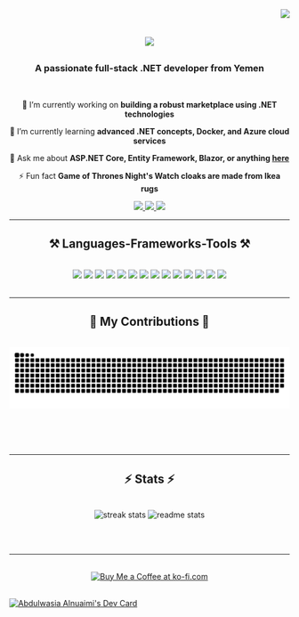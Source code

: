 <img align="right" src="https://visitor-badge.laobi.icu/badge?page_id=salesp07.salesp07" />

<h1 align="center">
    <img src="https://readme-typing-svg.herokuapp.com/?font=Righteous&size=35&center=true&vCenter=true&width=500&height=70&duration=4000&lines=Hi+There!+👋;+I'm+Abdulwaisa+Al+Nuaimi!;" />
</h1>

<h3 align="center">A passionate full-stack .NET developer from Yemen</h3>

<br/>

<div align="center">
 
 🔭 I’m currently working on **building a robust marketplace using .NET technologies**
 
 🌱 I’m currently learning **advanced .NET concepts, Docker, and Azure cloud services**

💬 Ask me about **ASP.NET Core, Entity Framework, Blazor, or anything [here](https://github.com/salesp07/salesp07/issues)**

⚡ Fun fact **Game of Thrones Night's Watch cloaks are made from Ikea rugs**

 </div>
 
<div align="center"> 
  <a href="mailto:alnymybdalwas1@gmail.com">
    <img src="https://img.shields.io/badge/Gmail-333333?style=for-the-badge&logo=gmail&logoColor=red" />
  </a>
  <a href="https://linkedin.com/in/pedro-sales-muniz" target="_blank">
    <img src="https://img.shields.io/badge/LinkedIn-0077B5?style=for-the-badge&logo=linkedin&logoColor=white" target="_blank" />
  </a>
  <a href="https://salesp07.github.io" target="_blank">
     <img src="https://img.shields.io/badge/Portfolio-FF5722?style=for-the-badge&logo=todoist&logoColor=white" target="_blank" />
  </a>
</div>

 <hr/>
 
<h2 align="center">⚒️ Languages-Frameworks-Tools ⚒️</h2>
<br/>

<div align="center">
    <img src="https://img.icons8.com/color/48/000000/dot-net.png"/>
    <img src="https://img.icons8.com/fluency/48/000000/blazor-app.png"/>
    <img src="https://img.icons8.com/color/48/000000/c-plus-plus-logo.png"/>
    <img src="https://img.icons8.com/color/48/000000/html-5--v1.png"/>
    <img src="https://img.icons8.com/color/48/000000/css3.png"/>
    <img src="https://img.icons8.com/color/48/000000/javascript--v2.png"/>
    <img src="https://img.icons8.com/color/48/000000/blazor.png"/>
    <img src="https://img.icons8.com/color/48/000000/github.png"/>
    <img src="https://img.icons8.com/color/48/000000/azure-1.png"/>
    <img src="https://img.icons8.com/color/48/000000/docker.png"/>
    <img src="https://img.icons8.com/color/48/000000/visual-studio-code-2019.png"/>
    <img src="https://img.icons8.com/color/48/000000/visual-studio-2019.png"/>
    <img src="https://img.icons8.com/color/48/000000/asp.png"/>
    <img src="https://img.icons8.com/color/48/000000/c-sharp-logo.png"/>
</div>






<br/>
<hr/>

<div align="center">
  <h2>🐍 My Contributions 🐍</h2>
  <br>
  <img alt="snake eating my contributions" src="https://raw.githubusercontent.com/salesp07/salesp07/output/github-contribution-grid-snake.svg" />
  
  <br/><br/><br/>
</div>

<hr/>

<h2 align="center">⚡ Stats ⚡</h2>
<br>
<div align=center>
  <img width=390 src="https://github-readme-streak-stats-salesp07.vercel.app/?user=salesp07&count_private=true&theme=react&border_radius=10" alt="streak stats"/>
  <img width=390 src="https://github-readme-stats-salesp07.vercel.app/api?username=salesp07&count_private=true&show_icons=true&theme=react&rank_icon=github&border_radius=10" alt="readme stats" />
  <br/>

</div>

<br/><br/>

<hr/>

<br/>

<div align="center">
<a href='https://ko-fi.com/V7V4RAK9C' target='_blank'><img height='64' style='border:0px;height:64px;' src='https://storage.ko-fi.com/cdn/kofi1.png?v=3' border='0' alt='Buy Me a Coffee at ko-fi.com' /></a>
</div>

<br/>

<a href="https://app.daily.dev/alnuaimi"><img src="https://api.daily.dev/devcards/v2/yBcAKveFvNga7Qp0rmePx.png?type=default&r=ql1" width="356" alt="Abdulwasia Alnuaimi's Dev Card"/></a>
